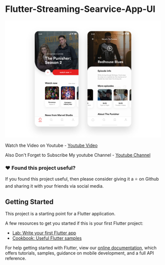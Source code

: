 # Flutter-Streaming-Searvice-App-UI

![](assets/images/preview.png)

Watch the Video on Youtube - [Youtube Video](https://youtu.be/ivHoUxoyIQw)

Also Don't Forget to Subscribe My youtube Channel - [Youtube Channel](https://www.youtube.com/channel/UC9dwxEAvy-zCMAS7rdox46w)

### :heart: Found this project useful?

If you found this project useful, then please consider giving it a :star: on Github and sharing it with your friends via social media.

## Getting Started

This project is a starting point for a Flutter application.

A few resources to get you started if this is your first Flutter project:

- [Lab: Write your first Flutter app](https://flutter.io/docs/get-started/codelab)
- [Cookbook: Useful Flutter samples](https://flutter.io/docs/cookbook)

For help getting started with Flutter, view our 
[online documentation](https://flutter.io/docs), which offers tutorials, 
samples, guidance on mobile development, and a full API reference.
